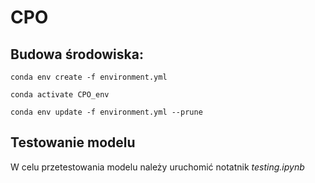 # CPO

## Budowa środowiska:

`conda env create -f environment.yml`

`conda activate CPO_env`

`conda env update -f environment.yml --prune`

## Testowanie modelu

W celu przetestowania modelu należy uruchomić notatnik *testing.ipynb*